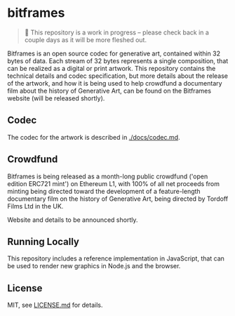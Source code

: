 # bitframes

> 🔧 This repository is a work in progress – please check back in a couple days as it will be more fleshed out.

Bitframes is an open source codec for generative art, contained within 32 bytes of data. Each stream of 32 bytes represents a single composition, that can be realized as a digital or print artwork. This repository contains the technical details and codec specification, but more details about the release of the artwork, and how it is being used to help crowdfund a documentary film about the history of Generative Art, can be found on the Bitframes website (will be released shortly).

## Codec

The codec for the artwork is described in [./docs/codec.md](./docs/codec.md).

## Crowdfund

Bitframes is being released as a month-long public crowdfund ('open edition ERC721 mint') on Ethereum L1, with 100% of all net proceeds from minting being directed toward the development of a feature-length documentary film on the history of Generative Art, being directed by Tordoff Films Ltd in the UK.

Website and details to be announced shortly.

## Running Locally

This repository includes a reference implementation in JavaScript, that can be used to render new graphics in Node.js and the browser.

## License

MIT, see [LICENSE.md](http://github.com/mattdesl/bitframes/blob/master/LICENSE.md) for details.
